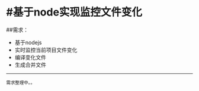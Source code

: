 #基于node实现监控文件变化
=========
##需求：
+ 基于nodejs
+ 实时监控当前项目文件变化
+ 编译变化文件
+ 生成合并文件
---------------------------
    需求整理中。。

